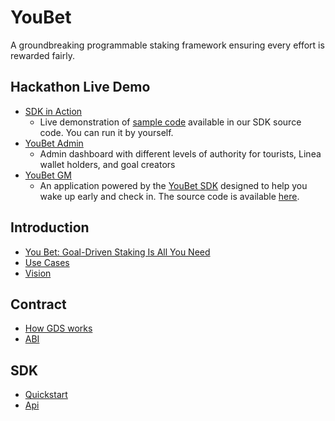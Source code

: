 # YouBet

A groundbreaking programmable staking framework ensuring every effort is rewarded fairly.

## Hackathon Live Demo

- [SDK in Action](https://37hedj53hqh8y.ahost.marscode.site/)
  - Live demonstration of [sample code](https://github.com/YoubetDao/youbet-sdk/tree/main/examples/simple-react) available in our SDK source code. You can run it by yourself.
- [YouBet Admin](https://youbet-admin.vercel.app/goals)
  - Admin dashboard with different levels of authority for tourists, Linea wallet holders, and goal creators
- [YouBet GM](http://121.40.102.77:5000/)
  - An application powered by the [YouBet SDK](https://www.npmjs.com/package/youbet-sdk) designed to help you wake up early and check in. The source code is available [here](https://github.com/YoubetDao/youbet-gm).


## Introduction

- [You Bet: Goal-Driven Staking Is All You Need](./introduction/introduction)
- [Use Cases](./introduction/use-cases)
- [Vision](./introduction/vision)

## Contract

- [How GDS works](./contract/how-gds-works)
- [ABI](./contract/abi)

## SDK

- [Quickstart](./sdk/quickstart)
- [Api](./sdk/api)

